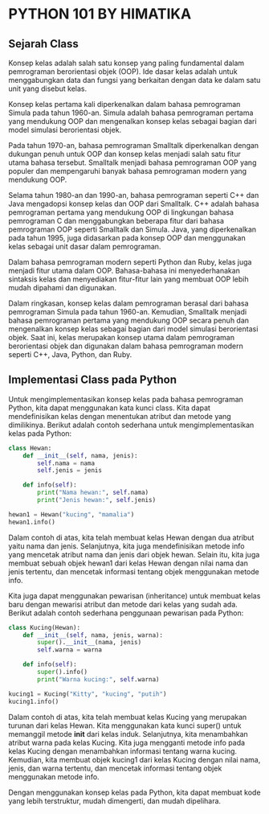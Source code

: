 # PYTHON 101 BY HIMATIKA

## Sejarah Class

Konsep kelas adalah salah satu konsep yang paling fundamental dalam pemrograman berorientasi objek (OOP). Ide dasar kelas adalah untuk menggabungkan data dan fungsi yang berkaitan dengan data ke dalam satu unit yang disebut kelas.

Konsep kelas pertama kali diperkenalkan dalam bahasa pemrograman Simula pada tahun 1960-an. Simula adalah bahasa pemrograman pertama yang mendukung OOP dan mengenalkan konsep kelas sebagai bagian dari model simulasi berorientasi objek.

Pada tahun 1970-an, bahasa pemrograman Smalltalk diperkenalkan dengan dukungan penuh untuk OOP dan konsep kelas menjadi salah satu fitur utama bahasa tersebut. Smalltalk menjadi bahasa pemrograman OOP yang populer dan mempengaruhi banyak bahasa pemrograman modern yang mendukung OOP.

Selama tahun 1980-an dan 1990-an, bahasa pemrograman seperti C++ dan Java mengadopsi konsep kelas dan OOP dari Smalltalk. C++ adalah bahasa pemrograman pertama yang mendukung OOP di lingkungan bahasa pemrograman C dan menggabungkan beberapa fitur dari bahasa pemrograman OOP seperti Smalltalk dan Simula. Java, yang diperkenalkan pada tahun 1995, juga didasarkan pada konsep OOP dan menggunakan kelas sebagai unit dasar dalam pemrograman.

Dalam bahasa pemrograman modern seperti Python dan Ruby, kelas juga menjadi fitur utama dalam OOP. Bahasa-bahasa ini menyederhanakan sintaksis kelas dan menyediakan fitur-fitur lain yang membuat OOP lebih mudah dipahami dan digunakan.

Dalam ringkasan, konsep kelas dalam pemrograman berasal dari bahasa pemrograman Simula pada tahun 1960-an. Kemudian, Smalltalk menjadi bahasa pemrograman pertama yang mendukung OOP secara penuh dan mengenalkan konsep kelas sebagai bagian dari model simulasi berorientasi objek. Saat ini, kelas merupakan konsep utama dalam pemrograman berorientasi objek dan digunakan dalam bahasa pemrograman modern seperti C++, Java, Python, dan Ruby.

## Implementasi Class pada Python

Untuk mengimplementasikan konsep kelas pada bahasa pemrograman Python, kita dapat menggunakan kata kunci class. Kita dapat mendefinisikan kelas dengan menentukan atribut dan metode yang dimilikinya. Berikut adalah contoh sederhana untuk mengimplementasikan kelas pada Python:

```python
class Hewan:
    def __init__(self, nama, jenis):
        self.nama = nama
        self.jenis = jenis

    def info(self):
        print("Nama hewan:", self.nama)
        print("Jenis hewan:", self.jenis)

hewan1 = Hewan("kucing", "mamalia")
hewan1.info()
```

Dalam contoh di atas, kita telah membuat kelas Hewan dengan dua atribut yaitu nama dan jenis. Selanjutnya, kita juga mendefinisikan metode info yang mencetak atribut nama dan jenis dari objek hewan. Selain itu, kita juga membuat sebuah objek hewan1 dari kelas Hewan dengan nilai nama dan jenis tertentu, dan mencetak informasi tentang objek menggunakan metode info.

Kita juga dapat menggunakan pewarisan (inheritance) untuk membuat kelas baru dengan mewarisi atribut dan metode dari kelas yang sudah ada. Berikut adalah contoh sederhana penggunaan pewarisan pada Python:

```python
class Kucing(Hewan):
    def __init__(self, nama, jenis, warna):
        super().__init__(nama, jenis)
        self.warna = warna

    def info(self):
        super().info()
        print("Warna kucing:", self.warna)

kucing1 = Kucing("Kitty", "kucing", "putih")
kucing1.info()
```

Dalam contoh di atas, kita telah membuat kelas Kucing yang merupakan turunan dari kelas Hewan. Kita menggunakan kata kunci super() untuk memanggil metode **init** dari kelas induk. Selanjutnya, kita menambahkan atribut warna pada kelas Kucing. Kita juga mengganti metode info pada kelas Kucing dengan menambahkan informasi tentang warna kucing. Kemudian, kita membuat objek kucing1 dari kelas Kucing dengan nilai nama, jenis, dan warna tertentu, dan mencetak informasi tentang objek menggunakan metode info.

Dengan menggunakan konsep kelas pada Python, kita dapat membuat kode yang lebih terstruktur, mudah dimengerti, dan mudah dipelihara.
